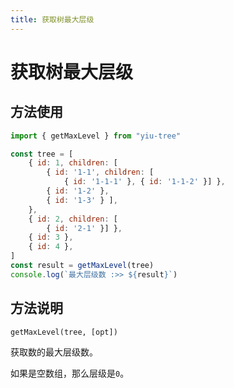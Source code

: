 ```yaml
---
title: 获取树最大层级
---
```


# 获取树最大层级

## 方法使用

```js
import { getMaxLevel } from "yiu-tree"

const tree = [
    { id: 1, children: [
        { id: '1-1', children: [
            { id: '1-1-1' }, { id: '1-1-2' }] },
        { id: '1-2' },
        { id: '1-3' } ],
    },
    { id: 2, children: [
        { id: '2-1' }] },
    { id: 3 },
    { id: 4 },
]
const result = getMaxLevel(tree)
console.log(`最大层级数 :>> ${result}`)
```

## 方法说明


```plaintext
getMaxLevel(tree, [opt])
```

获取数的最大层级数。

如果是空数组，那么层级是`0`。